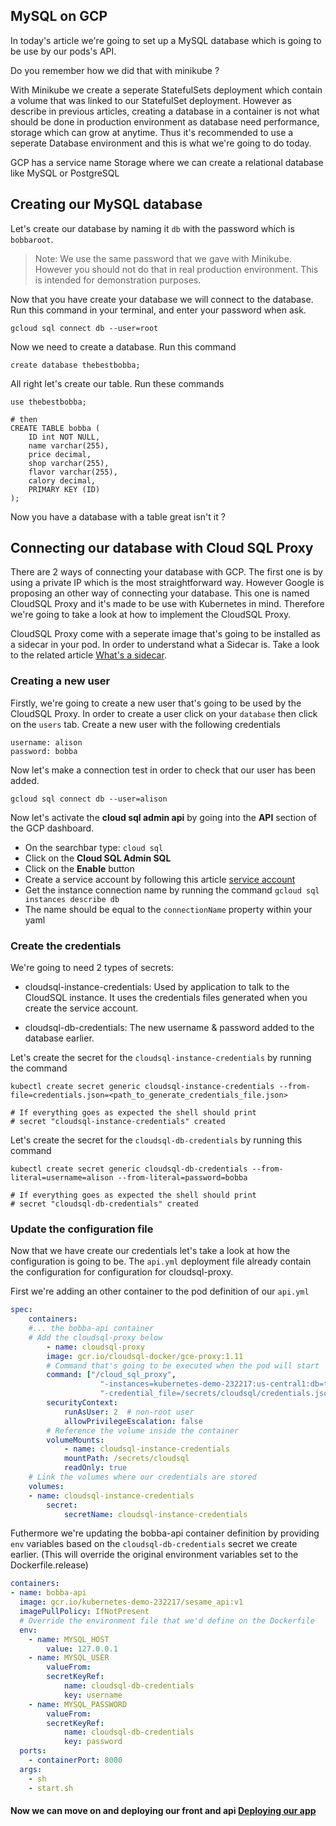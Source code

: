 ## MySQL on GCP

In today's article we're going to set up a MySQL database which is going to be use by our pods's API.

Do you remember how we did that with minikube ?

With Minikube we create a seperate StatefulSets deployment which contain a volume that was linked to our StatefulSet deployment. However as describe in previous articles, creating a database in a container is not what should be done in production environment as database need performance, storage which can grow at anytime. Thus it's recommended to use a seperate Database environment and this is what we're going to do today.

GCP has a service name Storage where we can create a relational database like MySQL or PostgreSQL

## Creating our MySQL database

Let's create our database by naming it ```db``` with the password which is ```bobbaroot```.

> Note: We use the same password that we gave with Minikube. However you should not do that in real production environment. This is intended for demonstration purposes.

Now that you have create your database we will connect to the database. Run this command in your terminal, and enter your password when ask.

```shell
gcloud sql connect db --user=root
```

Now we need to create a database. Run this command 

```shell
create database thebestbobba;
```

All right let's create our table. Run these commands

```shell
use thebestbobba;

# then
CREATE TABLE bobba (
    ID int NOT NULL,
    name varchar(255),
    price decimal,
    shop varchar(255),
    flavor varchar(255),
    calory decimal,
    PRIMARY KEY (ID)
);
```

Now you have a database with a table great isn't it ?

## Connecting our database with Cloud SQL Proxy

There are 2 ways of connecting your database with GCP. The first one is by using a private IP which is the most straightforward way.
However Google is proposing an other way of connecting your database. This one is named CloudSQL Proxy and it's made to be use with Kubernetes in mind. Therefore we're going to take a look at how to implement the CloudSQL Proxy.

CloudSQL Proxy come with a seperate image that's going to be installed as a sidecar in your pod. In order to understand what a Sidecar is. Take a look to the related article [What's a sidecar](../architecture.md#Pod).

### Creating a new user

Firstly, we're going to create a new user that's going to be used by the CloudSQL Proxy. In order to create a user click on your ```database``` then click on the ```users``` tab. Create a new user with the following credentials

```shell
username: alison
password: bobba
``` 

Now let's make a connection test in order to check that our user has been added.

```shell
gcloud sql connect db --user=alison
```

Now let's activate the **cloud sql admin api** by going into the **API** section of the GCP dashboard.
- On the searchbar type: ```cloud sql```
- Click on the **Cloud SQL Admin SQL**
- Click on the **Enable** button
- Create a service account by following this article [service account](https://cloud.google.com/sql/docs/mysql/sql-proxy#create-service-account)
- Get the instance connection name by running the command ```gcloud sql instances describe db```
- The name should be equal to the ```connectionName``` property within your yaml

### Create the credentials

We're going to need 2 types of secrets:

- cloudsql-instance-credentials: Used by application to talk to the CloudSQL instance. It uses the credentials files generated when you create the service account.

- cloudsql-db-credentials: The new username & password added to the database earlier.

Let's create the secret for the ```cloudsql-instance-credentials``` by running the command

```shell
kubectl create secret generic cloudsql-instance-credentials --from-file=credentials.json=<path_to_generate_credentials_file.json>

# If everything goes as expected the shell should print
# secret "cloudsql-instance-credentials" created
```

Let's create the secret for the ```cloudsql-db-credentials``` by running this command

```shell
kubectl create secret generic cloudsql-db-credentials --from-literal=username=alison --from-literal=password=bobba

# If everything goes as expected the shell should print
# secret "cloudsql-db-credentials" created
```

### Update the configuration file

Now that we have create our credentials let's take a look at how the configuration is going to be. The ```api.yml``` deployment file already contain the configuration for configuration for cloudsql-proxy.

First we're adding an other container to the pod definition of our ```api.yml```

```yaml
spec:
    containers:
    #... the bobba-api container
    # Add the cloudsql-proxy below
        - name: cloudsql-proxy
        image: gcr.io/cloudsql-docker/gce-proxy:1.11
        # Command that's going to be executed when the pod will start
        command: ["/cloud_sql_proxy",
                    "-instances=kubernetes-demo-232217:us-central1:db=tcp:3306",
                    "-credential_file=/secrets/cloudsql/credentials.json"]
        securityContext:
            runAsUser: 2  # non-root user
            allowPrivilegeEscalation: false
        # Reference the volume inside the container
        volumeMounts:
            - name: cloudsql-instance-credentials
            mountPath: /secrets/cloudsql
            readOnly: true
    # Link the volumes where our credentials are stored
    volumes:
    - name: cloudsql-instance-credentials
        secret:
            secretName: cloudsql-instance-credentials
```

Futhermore we're updating the bobba-api container definition by providing ```env``` variables based on the ```cloudsql-db-credentials``` secret we create earlier. (This will override the original environment variables set to the Dockerfile.release)

```yaml
containers:
- name: bobba-api
  image: gcr.io/kubernetes-demo-232217/sesame_api:v1
  imagePullPolicy: IfNotPresent
  # Override the environment file that we'd define on the Dockerfile
  env:
    - name: MYSQL_HOST
        value: 127.0.0.1
    - name: MYSQL_USER
        valueFrom:
        secretKeyRef:
            name: cloudsql-db-credentials
            key: username
    - name: MYSQL_PASSWORD
        valueFrom:
        secretKeyRef:
            name: cloudsql-db-credentials
            key: password    
  ports:
    - containerPort: 8000
  args:
    - sh
    - start.sh
```

#### Now we can move on and deploying our front and api [Deploying our app](deployment.md)